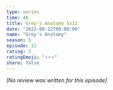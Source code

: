 ```yaml
---
type: series
time: 40
title: Grey's Anatomy 5x12
date: "2022-08-12T00:00:00"
name: "Grey's Anatomy"
season: 5
episode: 12
rating: 3
ratingEmoji: "⭐️⭐️⭐️"
share: false
---
```


*[No review was written for this episode]*